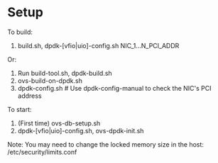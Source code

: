 Setup
==

To build:

1. build.sh, dpdk-[vfio|uio]-config.sh NIC_1...N_PCI_ADDR

Or:

1. Run build-tool.sh, dpdk-build.sh
2. ovs-build-on-dpdk.sh
3. dpdk-config.sh # Use dpdk-config-manual to check the NIC's PCI address

To start:

1. (First time) ovs-db-setup.sh
2. dpdk-[vfio|uio]-config.sh, ovs-dpdk-init.sh

Note: You may need to change the locked memory size in the host: /etc/security/limits.conf
